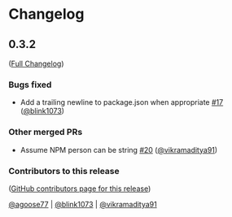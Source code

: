 # Changelog

<!-- <START NEW CHANGELOG ENTRY> -->

## 0.3.2

([Full Changelog](https://github.com/agoose77/hatch-nodejs-version/compare/v0.3.0...4d3c73d2f4e5ac927274dc810351bc0be95ef224))

### Bugs fixed

- Add a trailing newline to package.json when appropriate [#17](https://github.com/agoose77/hatch-nodejs-version/pull/17) ([@blink1073](https://github.com/blink1073))

### Other merged PRs

- Assume NPM person can be string [#20](https://github.com/agoose77/hatch-nodejs-version/pull/20) ([@vikramaditya91](https://github.com/vikramaditya91))

### Contributors to this release

([GitHub contributors page for this release](https://github.com/agoose77/hatch-nodejs-version/graphs/contributors?from=2022-09-21&to=2023-09-06&type=c))

[@agoose77](https://github.com/search?q=repo%3Aagoose77%2Fhatch-nodejs-version+involves%3Aagoose77+updated%3A2022-09-21..2023-09-06&type=Issues) | [@blink1073](https://github.com/search?q=repo%3Aagoose77%2Fhatch-nodejs-version+involves%3Ablink1073+updated%3A2022-09-21..2023-09-06&type=Issues) | [@vikramaditya91](https://github.com/search?q=repo%3Aagoose77%2Fhatch-nodejs-version+involves%3Avikramaditya91+updated%3A2022-09-21..2023-09-06&type=Issues)

<!-- <END NEW CHANGELOG ENTRY> -->
